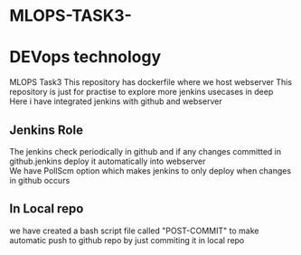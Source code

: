 # MLOPS-TASK3-
<h1>DEVops technology</h1>

MLOPS Task3
This repository has dockerfile where we host webserver
This repository is just for practise to explore more jenkins usecases in deep<br>
Here i have integrated jenkins with github and webserver<br>

<h2>Jenkins Role</h2>
The jenkins check periodically in github and if any changes committed in github.jenkins deploy it automatically into webserver<br>
We have PollScm option which makes jenkins to only deploy when changes in github occurs

<h2>In Local repo</h2>
we have created a bash script file called "POST-COMMIT" to make automatic push to github repo by just  commiting it in local repo  
